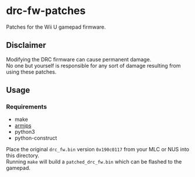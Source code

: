 # drc-fw-patches
Patches for the Wii U gamepad firmware.

## Disclaimer
Modifying the DRC firmware can cause permanent damage.  
No one but yourself is responsible for any sort of damage resulting from using these patches.

## Usage
### Requirements
- make
- [armips](https://github.com/Kingcom/armips)
- python3
- python-construct

Place the original `drc_fw.bin` version `0x190c0117` from your MLC or NUS into this directory.  
Running `make` will build a `patched_drc_fw.bin` which can be flashed to the gamepad.
